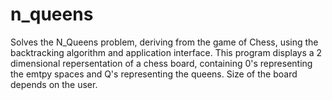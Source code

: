 # n_queens

Solves the N_Queens problem, deriving from the game of Chess, using the backtracking algorithm and application interface. This program displays a 2 dimensional repersentation of a chess board, containing 0's representing the emtpy spaces and Q's representing the queens. Size of the board depends on the user.
